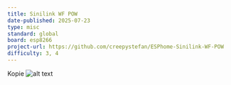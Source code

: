 ```yaml
---
title: Sinilink WF POW
date-published: 2025-07-23
type: misc
standard: global
board: esp8266
project-url: https://github.com/creepystefan/ESPhome-Sinilink-WF-POW
difficulty: 3, 4
---
```

Kopie
![alt text](your-image.jpg "Image Hover Text")
